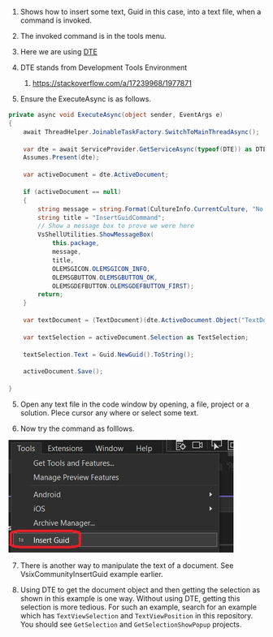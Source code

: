 
1. Shows how to insert some text, Guid in this case, into a text file, when a command is invoked.

2. The invoked command is in the tools menu. 

3. Here we are using [DTE](https://learn.microsoft.com/en-us/dotnet/api/envdte) 

4. DTE stands from Development Tools Environment

   1. https://stackoverflow.com/a/17239968/1977871

5. Ensure the ExecuteAsync is as follows. 

```cs
private async void ExecuteAsync(object sender, EventArgs e)
{
    await ThreadHelper.JoinableTaskFactory.SwitchToMainThreadAsync();

    var dte = await ServiceProvider.GetServiceAsync(typeof(DTE)) as DTE;
    Assumes.Present(dte);

    var activeDocument = dte.ActiveDocument;

    if (activeDocument == null)
    {
        string message = string.Format(CultureInfo.CurrentCulture, "No document is open.", this.GetType().FullName);
        string title = "InsertGuidCommand";
        // Show a message box to prove we were here
        VsShellUtilities.ShowMessageBox(
            this.package,
            message,
            title,
            OLEMSGICON.OLEMSGICON_INFO,
            OLEMSGBUTTON.OLEMSGBUTTON_OK,
            OLEMSGDEFBUTTON.OLEMSGDEFBUTTON_FIRST);
        return;
    }

    var textDocument = (TextDocument)(dte.ActiveDocument.Object("TextDocument"));

    var textSelection = activeDocument.Selection as TextSelection;

    textSelection.Text = Guid.NewGuid().ToString();

    activeDocument.Save();

}
```

5. Open any text file in the code window by opening, a file, project or a solution. Plece cursor any where or select some text.

6. Now try the command as folllows.

![Insert Guid in Tools Menu](./images/50_50InsertGuidInToolsMenu.jpg)

7. There is another way to manipulate the text of a document. See VsixCommunityInsertGuid example earlier.

8. Using DTE to get the document object and then getting the selection as shown in this example is one way. Without using DTE, getting this selection is more tedious. For such an example, search for an example which has `TextViewSelection` and `TextViewPosition` in this repository. You should see `GetSelection` and `GetSelectionShowPopup` projects.


